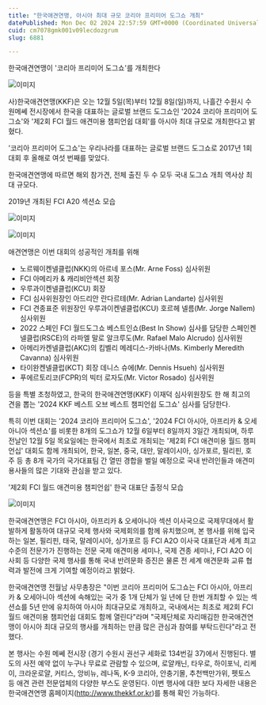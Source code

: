 ```yaml
---
title: "한국애견연맹, 아시아 최대 규모 코리아 프리미어 도그쇼 개최"
datePublished: Mon Dec 02 2024 22:57:59 GMT+0000 (Coordinated Universal Time)
cuid: cm7078gmk001v09lecdozgrum
slug: 6881

---
```



한국애견연맹이 '코리아 프리미어 도그쇼'를 개최한다

![이미지](https://cdn.hashnode.com/res/hashnode/image/upload/v1739261229644/5182890b-9e0e-49bd-9480-61c932064421.png)

사)한국애견연맹(KKF)은 오는 12월 5일(목)부터 12월 8일(일)까지, 나흘간 수원시 수원메쎄 전시장에서 한국을 대표하는 글로벌 브랜드 도그쇼인 '2024 코리아 프리미어 도그쇼'와 '제2회 FCI 월드 애견미용 챔피언쉽 대회'를 아시아 최대 규모로 개최한다고 밝혔다.

'코리아 프리미어 도그쇼'는 우리나라를 대표하는 글로벌 브랜드 도그쇼로 2017년 1회 대회 후 올해로 여섯 번째를 맞았다.

한국애견연맹에 따르면 해외 참가견, 전체 출진 두 수 모두 국내 도그쇼 개최 역사상 최대 규모다.

2019년 개최된 FCI A20 섹션쇼 모습

![이미지](https://cdn.hashnode.com/res/hashnode/image/upload/v1739261231955/2fd641c2-fe51-442b-87c4-87d666480dfd.png)

![이미지](https://cdn.hashnode.com/res/hashnode/image/upload/v1739261234555/b99c3641-6426-494e-8864-b21b13914bbe.png)

애견연맹은 이번 대회의 성공적인 개최를 위해

- 노르웨이켄넬클럽(NKK)의 아르네 포스(Mr. Arne Foss) 심사위원
- FCI 아메리카 & 캐리비안섹션 회장
- 우루과이켄넬클럽(KCU) 회장
- FCI 심사위원장인 아드리안 란다르테(Mr. Adrian Landarte) 심사위원
- FCI 견종표준 위원장인 우루과이켄넬클럽(KCU) 호르헤 넬름(Mr. Jorge Nallem) 심사위원
- 2022 스페인 FCI 월드도그쇼 베스트인쇼(Best In Show) 심사를 담당한 스페인켄넬클럽(RSCE)의 라파엘 말로 알크루도(Mr. Rafael Malo Alcrudo) 심사위원
- 아메리카켄넬클럽(AKC)의 킴벨리 메레디스-카바나(Ms. Kimberly Meredith Cavanna) 심사위원
- 타이완켄넬클럽(KCT) 회장 데니스 슈에(Mr. Dennis Hsueh) 심사위원
- 푸에르토리코(FCPR)의 빅터 로자도(Mr. Victor Rosado) 심사위원

등을 특별 초청하였고, 한국의 한국애견연맹(KKF) 이재덕 심사위원장도 한 해 최고의 견을 뽑는 '2024 KKF 베스트 오브 베스트 챔피언쉽 도그쇼' 심사를 담당한다.

특히 이번 대회는 '2024 코리아 프리미어 도그쇼', '2024 FCI 아시아, 아프리카 & 오세아니아 섹션쇼'를 비롯한 8개의 도그쇼가 12월 6일부터 8일까지 3일간 개최되며, 하루 전날인 12월 5일 목요일에는 한국에서 최초로 개최되는 '제2회 FCI 애견미용 월드 챔피언십' 대회도 함께 개최되어, 한국, 일본, 중국, 대만, 말레이시아, 싱가포르, 필리핀, 호주 등 총 8개 국가의 국가대표팀 간 열띤 경합을 벌일 예정으로 국내 반려인들과 애견미용사들의 많은 기대와 관심을 받고 있다.

'제2회 FCI 월드 애견미용 챔피언쉽' 한국 대표단 출정식 모습

![이미지](https://cdn.hashnode.com/res/hashnode/image/upload/v1739261237021/2dc2c1b6-38bc-4ba0-ae3a-2826a9cf8aa3.png)

한국애견연맹은 FCI 아시아, 아프리카 & 오세아니아 섹션 이사국으로 국제무대에서 활발하게 활동하여 대규모 국제 행사와 국제회의를 함께 유치했으며, 본 행사를 위해 입국하는 일본, 필리핀, 태국, 말레이시아, 싱가포르 등 FCI A2O 이사국 대표단과 세계 최고 수준의 전문가가 진행하는 전문 국제 애견미용 세미나, 국제 견종 세미나, FCI A2O 이사회 등 다양한 국제 행사를 통해 국내 반려문화 증진은 물론 전 세계 애견문화 교류 협력과 발전에 크게 기여할 예정이라고 밝혔다.

한국애견연맹 전월남 사무총장은 "이번 코리아 프리미어 도그쇼는 FCI 아시아, 아프리카 & 오세아니아 섹션에 속해있는 국가 중 1개 단체가 일 년에 단 한번 개최할 수 있는 섹션쇼를 5년 만에 유치하여 아시아 최대규모로 개최하고, 국내에서는 최초로 제2회 FCI 월드 애견미용 챔피언쉽 대회도 함께 열린다"라며 "국제단체로 자리매김한 한국애견연맹이 아시아 최대 규모의 행사를 개최하는 만큼 많은 관심과 참여를 부탁드린다"라고 전했다.

본 행사는 수원 메쎄 전시장 (경기 수원시 권선구 세화로 134번길 37)에서 진행된다. 별도의 사전 예약 없이 누구나 무료로 관람할 수 있으며, 로얄캐닌, 타우로, 하이포닉, 리케이, 크라운로얄, 커티스, 앙비뉴, 레나독, K-9 코리아, 안충기몰, 추천백만가위, 펫토스 등 애견 관련 전문업체의 다양한 부스도 운영된다. 이번 행사에 대한 보다 자세한 내용은 한국애견연맹 홈페이지(http://www.thekkf.or.kr)를 통해 확인 가능하다.